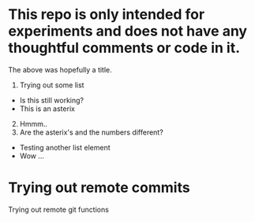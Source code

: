 
This repo is only intended for experiments and does not have any thoughtful comments or code in it.
====

The above was hopefully a title. 

1. Trying out some list
* Is this still working?
* This is an asterix
2. Hmmm..
3. Are the asterix's and the numbers different?
- Testing another list element
- Wow ...

# Trying out remote commits
Trying out remote git functions
